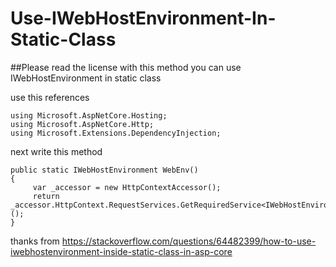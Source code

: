 # Use-IWebHostEnvironment-In-Static-Class
##Please read the license
with this method you can use IWebHostEnvironment in static class


use this references

```
using Microsoft.AspNetCore.Hosting;
using Microsoft.AspNetCore.Http;
using Microsoft.Extensions.DependencyInjection;
```

next write this method
```
public static IWebHostEnvironment WebEnv()
{
     var _accessor = new HttpContextAccessor();
     return _accessor.HttpContext.RequestServices.GetRequiredService<IWebHostEnvironment>();
}
```
thanks from
https://stackoverflow.com/questions/64482399/how-to-use-iwebhostenvironment-inside-static-class-in-asp-core
